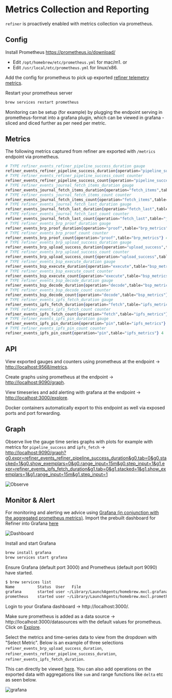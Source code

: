 # Metrics Collection and Reporting

`refiner` is proactively enabled with metrics collection via prometheus.

## Config

Install Prometheus <https://prometheus.io/download/>

* Edit `/opt/homebrew/etc/prometheus.yml` for mac/m1.
or
* Edit `/usr/local/etc/prometheus.yml` for linux/x86.

Add the config for prometheus to pick up exported [refiner telemetry metrics](../lib/refiner/metrics/prometheus.yml).

Restart your prometheus server

```bash
brew services restart prometheus
```

Monitoring can be setup (for example) by plugging the endpoint serving in prometheus-format into a grafana plugin, which can be viewed in grafana - sliced and diced further as per need per metric.

## Metrics

The following metrics captured from refiner are exported with `/metrics` endpoint via prometheus.

```elixir
# TYPE refiner_events_refiner_pipeline_success_duration gauge
refiner_events_refiner_pipeline_success_duration{operation="pipeline_success",table="refiner_metrics"} 0.004265
# TYPE refiner_events_refiner_pipeline_success_count counter
refiner_events_refiner_pipeline_success_count{operation="pipeline_success",table="refiner_metrics"} 4
# TYPE refiner_events_journal_fetch_items_duration gauge
refiner_events_journal_fetch_items_duration{operation="fetch_items",table="journal_metrics"} 1.2e-5
# TYPE refiner_events_journal_fetch_items_count counter
refiner_events_journal_fetch_items_count{operation="fetch_items",table="journal_metrics"} 1
# TYPE refiner_events_journal_fetch_last_duration gauge
refiner_events_journal_fetch_last_duration{operation="fetch_last",table="journal_metrics"} 3.6e-5
# TYPE refiner_events_journal_fetch_last_count counter
refiner_events_journal_fetch_last_count{operation="fetch_last",table="journal_metrics"} 1
# TYPE refiner_events_brp_proof_duration gauge
refiner_events_brp_proof_duration{operation="proof",table="brp_metrics"} 6.259999999999999e-4
# TYPE refiner_events_brp_proof_count counter
refiner_events_brp_proof_count{operation="proof",table="brp_metrics"} 4
# TYPE refiner_events_brp_upload_success_duration gauge
refiner_events_brp_upload_success_duration{operation="upload_success",table="brp_metrics"} 0.0023769999999999998
# TYPE refiner_events_brp_upload_success_count counter
refiner_events_brp_upload_success_count{operation="upload_success",table="brp_metrics"} 4
# TYPE refiner_events_bsp_execute_duration gauge
refiner_events_bsp_execute_duration{operation="execute",table="bsp_metrics"} 2.1799999999999999e-4
# TYPE refiner_events_bsp_execute_count counter
refiner_events_bsp_execute_count{operation="execute",table="bsp_metrics"} 4
# TYPE refiner_events_bsp_decode_duration gauge
refiner_events_bsp_decode_duration{operation="decode",table="bsp_metrics"} 0.0
# TYPE refiner_events_bsp_decode_count counter
refiner_events_bsp_decode_count{operation="decode",table="bsp_metrics"} 4
# TYPE refiner_events_ipfs_fetch_duration gauge
refiner_events_ipfs_fetch_duration{operation="fetch",table="ipfs_metrics"} 0.001588
# TYPE refiner_events_ipfs_fetch_count counter
refiner_events_ipfs_fetch_count{operation="fetch",table="ipfs_metrics"} 4
# TYPE refiner_events_ipfs_pin_duration gauge
refiner_events_ipfs_pin_duration{operation="pin",table="ipfs_metrics"} 0.00174
# TYPE refiner_events_ipfs_pin_count counter
refiner_events_ipfs_pin_count{operation="pin",table="ipfs_metrics"} 4
```

## API

View exported gauges and counters using prometheus at the endpoint ->  <http://localhost:9568/metrics>.

Create graphs using prometheus at the endpoint -> <http://localhost:9090/graph>.

View timeseries and add alerting with grafana at the endpoint -> <http://localhost:3000/explore>.

Docker containers automatically export to this endpoint as well via exposed ports and port forwarding.

## Graph

Observe live the gauge time series graphs with plots for example with metrics for `pipeline_success` and `ipfs_fetch` -> <http://localhost:9090/graph?g0.expr=refiner_events_refiner_pipeline_success_duration&g0.tab=0&g0.stacked=1&g0.show_exemplars=0&g0.range_input=15m&g0.step_input=1&g1.expr=refiner_events_ipfs_fetch_duration&g1.tab=0&g1.stacked=1&g1.show_exemplars=1&g1.range_input=15m&g1.step_input=1>

![Observe](./prometheus.png)

## Monitor & Alert

For monitoring and alerting we advice using [Grafana (in conjunction with the aggregated prometheus metrics)](https://grafana.com/docs/grafana/latest/getting-started/get-started-grafana-prometheus/). Import the prebuilt dashboard for Refiner into Grafana [here](./grafana_refiner_dashboard.json)

![Dashboard](./dashboard.png)

Install and start Grafana

```bash
brew install grafana
brew services start grafana
```

Ensure Grafana (default port 3000) and Prometheus (default port 9090) have started.

```bash
$ brew services list
Name          Status  User   File
grafana       started user ~/Library/LaunchAgents/homebrew.mxcl.grafana.plist
prometheus    started user ~/Library/LaunchAgents/homebrew.mxcl.prometheus.plist
```

Login to your Grafana dashboard -> http://localhost:3000/.

Make sure prometheus is added as a data source -> http://localhost:3000/datasources with the default values for prometheus. Click on [Explore](http://localhost:3000/explore?left=%7B%22datasource%22:%22lVZwdz8Vz%22,%22queries%22:%5B%7B%22refId%22:%22A%22,%22datasource%22:%7B%22type%22:%22prometheus%22,%22uid%22:%22lVZwdz8Vz%22%7D%7D%5D,%22range%22:%7B%22from%22:%22now-1h%22,%22to%22:%22now%22%7D%7D&orgId=1).

Select the metrics and time-series data to view from the dropdown with "Select Metric".
Below is an example of three selections `refiner_events_brp_upload_success_duration`, `refiner_events_refiner_pipeline_success_duration`, `refiner_events_ipfs_fetch_duration`.

This can directly be viewed [here](http://localhost:3000/explore?left=%7B%22datasource%22:%22lVZwdz8Vz%22,%22queries%22:%5B%7B%22refId%22:%22A%22,%22datasource%22:%7B%22type%22:%22prometheus%22,%22uid%22:%22lVZwdz8Vz%22%7D,%22editorMode%22:%22builder%22,%22expr%22:%22refiner_events_brp_upload_success_duration%22,%22legendFormat%22:%22__auto%22,%22range%22:true,%22instant%22:true%7D,%7B%22refId%22:%22B%22,%22datasource%22:%7B%22type%22:%22prometheus%22,%22uid%22:%22lVZwdz8Vz%22%7D,%22editorMode%22:%22builder%22,%22expr%22:%22refiner_events_refiner_pipeline_success_duration%22,%22legendFormat%22:%22__auto%22,%22range%22:true,%22instant%22:true%7D,%7B%22refId%22:%22C%22,%22datasource%22:%7B%22type%22:%22prometheus%22,%22uid%22:%22lVZwdz8Vz%22%7D,%22editorMode%22:%22builder%22,%22expr%22:%22refiner_events_ipfs_fetch_duration%22,%22legendFormat%22:%22__auto%22,%22range%22:true,%22instant%22:true%7D%5D,%22range%22:%7B%22from%22:%22now-15m%22,%22to%22:%22now%22%7D%7D&orgId=1). You can also add operations on the exported data with aggregations like `sum` and range functions like `delta` etc as seen below.

![grafana](./grafana.png)
